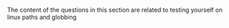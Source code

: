 The content of the questions in this section are related to testing yourself on linux paths and globbing
